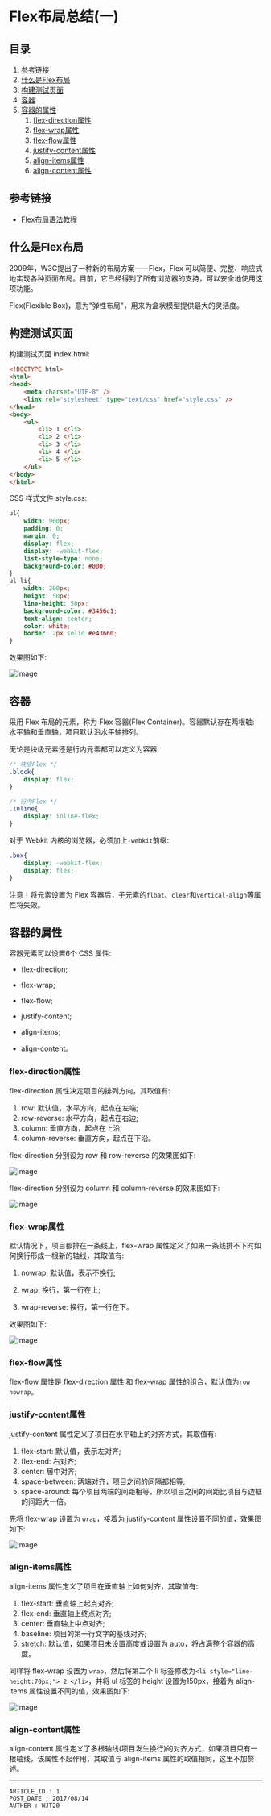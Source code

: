 
# Flex布局总结(一) #

## 目录 ##

1. [参考链接](#href1)
2. [什么是Flex布局](#href2)
3. [构建测试页面](#href3)
4. [容器](#href4)
5. [容器的属性](#href5)
    1. [flex-direction属性](#href5-1)
    2. [flex-wrap属性](#href5-2)
    3. [flex-flow属性](#href5-3)
    4. [justify-content属性](#href5-4)
    5. [align-items属性](#href5-5)
    6. [align-content属性](#href5-6)

## <a name="href1">参考链接</a> ##

- [Flex布局语法教程](http://www.ruanyifeng.com/blog/2015/07/flex-grammar.html?utm_source=tuicool&utm_medium=referral)

## <a name="href2">什么是Flex布局</a> ##

2009年，W3C提出了一种新的布局方案——Flex，Flex 可以简便、完整、响应式地实现各种页面布局。目前，它已经得到了所有浏览器的支持，可以安全地使用这项功能。

Flex(Flexible Box)，意为"弹性布局"，用来为盒状模型提供最大的灵活度。

## <a name="href3">构建测试页面</a> ##

构建测试页面 index.html:

```html
<!DOCTYPE html>
<html>
<head>
    <meta charset="UTF-8" />
    <link rel="stylesheet" type="text/css" href="style.css" />
</head>
<body>
    <ul>
        <li> 1 </li>
        <li> 2 </li>
        <li> 3 </li>
        <li> 4 </li>
        <li> 5 </li>
    </ul>
</body>
</html>
```

CSS 样式文件 style.css:

```css
ul{
    width: 900px;
    padding: 0;
    margin: 0;
    display: flex;
    display: -webkit-flex;
    list-style-type: none;
    background-color: #000;
}
ul li{
    width: 200px;
    height: 50px;
    line-height: 50px;
    background-color: #3456c1;
    text-align: center;
    color: white;
    border: 2px solid #e43660;
}
```

效果图如下:

![image](https://raw.githubusercontent.com/WebUnion-core/doc-repositort/master/WJT20/images/w20.png)

## <a name="href4">容器</a> ##

采用 Flex 布局的元素，称为 Flex 容器(Flex Container)。容器默认存在两根轴: 水平轴和垂直轴，项目默认沿水平轴排列。

无论是块级元素还是行内元素都可以定义为容器:

```css
/* 块级Flex */
.block{
    display: flex;
}

/* 行内Flex */
.inline{
    display: inline-flex;
}
```

对于 Webkit 内核的浏览器，必须加上`-webkit`前缀:

```css
.box{
    display: -webkit-flex;
    display: flex;
}
```

注意！将元素设置为 Flex 容器后，子元素的`float`、`clear`和`vertical-align`等属性将失效。

## <a name="href5">容器的属性</a> ##

容器元素可以设置6个 CSS 属性:

- flex-direction;

- flex-wrap;

- flex-flow;

- justify-content;

- align-items;

- align-content。

### <a name="href5-1">flex-direction属性</a> ###

flex-direction 属性决定项目的排列方向，其取值有:

1. row: 默认值，水平方向，起点在左端;
2. row-reverse: 水平方向，起点在右边;
3. column: 垂直方向，起点在上沿;
4. column-reverse: 垂直方向，起点在下沿。

flex-direction 分别设为 row 和 row-reverse 的效果图如下:

![image](https://raw.githubusercontent.com/WebUnion-core/doc-repositort/master/WJT20/images/w21.png)

flex-direction 分别设为 column 和 column-reverse 的效果图如下:

![image](https://raw.githubusercontent.com/WebUnion-core/doc-repositort/master/WJT20/images/w22.png)

### <a name="href5-2">flex-wrap属性</a> ###

默认情况下，项目都排在一条线上，flex-wrap 属性定义了如果一条线排不下时如何换行形成一根新的轴线，其取值有:

1. nowrap: 默认值，表示不换行;

2. wrap: 换行，第一行在上;

3. wrap-reverse: 换行，第一行在下。

效果图如下:

![image](https://raw.githubusercontent.com/WebUnion-core/doc-repositort/master/WJT20/images/w23.png)

### <a name="href5-3">flex-flow属性</a> ###

flex-flow 属性是 flex-direction 属性 和 flex-wrap 属性的组合，默认值为`row nowrap`。

### <a name="href5-4">justify-content属性</a> ###

justify-content 属性定义了项目在水平轴上的对齐方式，其取值有:

1. flex-start: 默认值，表示左对齐;
2. flex-end: 右对齐;
3. center: 居中对齐;
4. space-between: 两端对齐，项目之间的间隔都相等;
5. space-around: 每个项目两端的间距相等，所以项目之间的间距比项目与边框的间距大一倍。

先将 flex-wrap 设置为 `wrap`，接着为 justify-content 属性设置不同的值，效果图如下:

![image](https://raw.githubusercontent.com/WebUnion-core/doc-repositort/master/WJT20/images/w24.png)

### <a name="href5-5">align-items属性</a> ###

align-items 属性定义了项目在垂直轴上如何对齐，其取值有:

1. flex-start: 垂直轴上起点对齐;
2. flex-end: 垂直轴上终点对齐;
3. center: 垂直轴上中点对齐;
4. baseline: 项目的第一行文字的基线对齐;
5. stretch: 默认值，如果项目未设置高度或设置为 auto，将占满整个容器的高度。

同样将 flex-wrap 设置为 `wrap`，然后将第二个 li 标签修改为`<li style="line-height:70px;"> 2 </li>`，并将 ul 标签的 height 设置为150px，接着为 align-items 属性设置不同的值，效果图如下:

![image](https://raw.githubusercontent.com/WebUnion-core/doc-repositort/master/WJT20/images/w25.png)

### <a name="href5-6">align-content属性</a> ###

align-content 属性定义了多根轴线(项目发生换行)的对齐方式，如果项目只有一根轴线，该属性不起作用，其取值与 align-items 属性的取值相同，这里不加赘述。

---

```
ARTICLE_ID : 1
POST_DATE : 2017/08/14
AUTHER : WJT20
```
